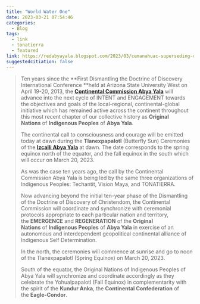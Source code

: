 ```yaml
---
title: "World Water One"
date: 2023-03-21 07:54:46
categories:
  - Blog
tags:
  - link
  - tonatierra
  - featured
link: https://redabyayala.blogspot.com/2023/03/cemanahuac-superseding-doctrine-of.html
suggestedcitiation: false
---
```

> Ten years since the **First Dismantling the Doctrine of Discovery International Conference **held at Arizona State University West on April 19-20, 2013, the **[Continental Commission Abya Yala](https://www.boulderfriendsmeeting.org/wp-content/friends9x4Q/2013/06/Indigenous-Proclamation-Philadelphia-Sept-24-2015.pdf)** will advance into the next cycle of INTENT and ENGAGEMENT towards the objectives and goals of the local-regional, continental-global initiative which has remained active across the continent throughout this most recent chapter of our collective history as **Original Nations** of **Indigenous Peoples** of **Abya Yala**.
> 
> The continental call to consciousness and courage will be emitted today at dawn during the **Tlanexpapalotl** (Butterfly Sun) Ceremonies of the [**Izcalli Abya Yala**](https://redabyayala.blogspot.com/2021/01/izcalli-abya-yala-2021-tlanexpapalotl.html?fbclid=IwAR2umQnlYGgFO4ojkLjHekfso-9q_cGjqkwfMKVco3rU5RWvGk0fudMS6LE) at dawn. The date corresponds to the spring equinox north of the equator, and the fall equinox in the south which will occur on March 20, 2023.
> 
> As was the case ten years ago, the call by the Continental Commission Abya Yala is being led by the same three organizations of Indigenous Peoples: Techantit, Vision Maya, and TONATIERRA.
> 
> Now advancing beyond the initial ten-year phase of the Dismantling of the Doctrine of Discovery of Christendom, the Continental Commission will coordinate and synchronize with ceremonial protocols appropriate to each particular nation and territory, the **EMERGENCE** and **REGENERATION** of the **Original Nations** of **Indigenous Peoples** of **Abya Yala** in exercise of an autonomous and interdependent geopolitical continental alliance of Indigenous Self Determination.
> 
> In the north, the ceremonies will commence at sunrise and go to noon of the Tlanexpapalotl (Spring Equinox) on March 20, 2023.
> 
> South of the equator, the Original Nations of Indigenous Peoples of Abya Yala will synchronize and coordinate accordingly as they celebrate the Yohualpapalotl (Fall Equinox) in complementarity with the spirit of the **Kundur Anka**, the **Continental Confederation** of the **Eagle-Condor**.